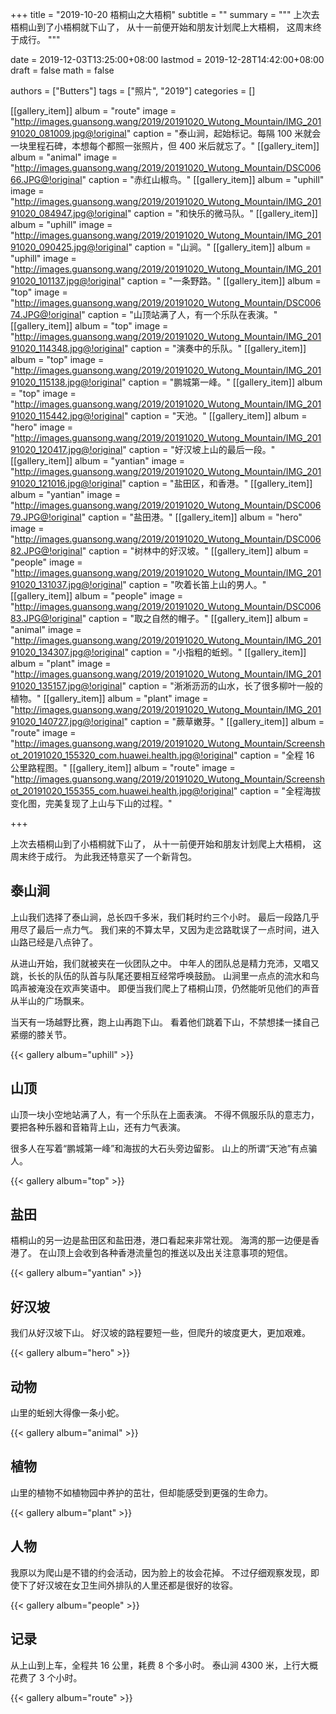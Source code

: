 +++
title = "2019-10-20 梧桐山之大梧桐"
subtitle = ""
summary = """
上次去梧桐山到了小梧桐就下山了，
从十一前便开始和朋友计划爬上大梧桐，
这周末终于成行。
"""

date = 2019-12-03T13:25:00+08:00
lastmod = 2019-12-28T14:42:00+08:00
draft = false
math = false

authors = ["Butters"]
tags = ["照片", "2019"]
categories = []

[[gallery_item]]
album = "route"
image = "http://images.guansong.wang/2019/20191020_Wutong_Mountain/IMG_20191020_081009.jpg@!original"
caption = "泰山涧，起始标记。每隔 100 米就会一块里程石碑，本想每个都照一张照片，但 400 米后就忘了。"
[[gallery_item]]
album = "animal"
image = "http://images.guansong.wang/2019/20191020_Wutong_Mountain/DSC00666.JPG@!original"
caption = "赤红山椒鸟。"
[[gallery_item]]
album = "uphill"
image = "http://images.guansong.wang/2019/20191020_Wutong_Mountain/IMG_20191020_084947.jpg@!original"
caption = "和快乐的微马队。"
[[gallery_item]]
album = "uphill"
image = "http://images.guansong.wang/2019/20191020_Wutong_Mountain/IMG_20191020_090425.jpg@!original"
caption = "山涧。"
[[gallery_item]]
album = "uphill"
image = "http://images.guansong.wang/2019/20191020_Wutong_Mountain/IMG_20191020_101137.jpg@!original"
caption = "一条野路。"
[[gallery_item]]
album = "top"
image = "http://images.guansong.wang/2019/20191020_Wutong_Mountain/DSC00674.JPG@!original"
caption = "山顶站满了人，有一个乐队在表演。"
[[gallery_item]]
album = "top"
image = "http://images.guansong.wang/2019/20191020_Wutong_Mountain/IMG_20191020_114348.jpg@!original"
caption = "演奏中的乐队。"
[[gallery_item]]
album = "top"
image = "http://images.guansong.wang/2019/20191020_Wutong_Mountain/IMG_20191020_115138.jpg@!original"
caption = "鹏城第一峰。"
[[gallery_item]]
album = "top"
image = "http://images.guansong.wang/2019/20191020_Wutong_Mountain/IMG_20191020_115442.jpg@!original"
caption = "天池。"
[[gallery_item]]
album = "hero"
image = "http://images.guansong.wang/2019/20191020_Wutong_Mountain/IMG_20191020_120417.jpg@!original"
caption = "好汉坡上山的最后一段。"
[[gallery_item]]
album = "yantian"
image = "http://images.guansong.wang/2019/20191020_Wutong_Mountain/IMG_20191020_121016.jpg@!original"
caption = "盐田区，和香港。"
[[gallery_item]]
album = "yantian"
image = "http://images.guansong.wang/2019/20191020_Wutong_Mountain/DSC00679.JPG@!original"
caption = "盐田港。"
[[gallery_item]]
album = "hero"
image = "http://images.guansong.wang/2019/20191020_Wutong_Mountain/DSC00682.JPG@!original"
caption = "树林中的好汉坡。"
[[gallery_item]]
album = "people"
image = "http://images.guansong.wang/2019/20191020_Wutong_Mountain/IMG_20191020_131037.jpg@!original"
caption = "吹着长笛上山的男人。"
[[gallery_item]]
album = "people"
image = "http://images.guansong.wang/2019/20191020_Wutong_Mountain/DSC00683.JPG@!original"
caption = "取之自然的帽子。"
[[gallery_item]]
album = "animal"
image = "http://images.guansong.wang/2019/20191020_Wutong_Mountain/IMG_20191020_134307.jpg@!original"
caption = "小指粗的蚯蚓。"
[[gallery_item]]
album = "plant"
image = "http://images.guansong.wang/2019/20191020_Wutong_Mountain/IMG_20191020_135157.jpg@!original"
caption = "淅淅沥沥的山水，长了很多柳叶一般的植物。"
[[gallery_item]]
album = "plant"
image = "http://images.guansong.wang/2019/20191020_Wutong_Mountain/IMG_20191020_140727.jpg@!original"
caption = "蕨草嫩芽。"
[[gallery_item]]
album = "route"
image = "http://images.guansong.wang/2019/20191020_Wutong_Mountain/Screenshot_20191020_155320_com.huawei.health.jpg@!original"
caption = "全程 16 公里路程图。"
[[gallery_item]]
album = "route"
image = "http://images.guansong.wang/2019/20191020_Wutong_Mountain/Screenshot_20191020_155355_com.huawei.health.jpg@!original"
caption = "全程海拔变化图，完美复现了上山与下山的过程。"

+++

上次去梧桐山到了小梧桐就下山了，
从十一前便开始和朋友计划爬上大梧桐，
这周末终于成行。
为此我还特意买了一个新背包。

## 泰山涧 

上山我们选择了泰山涧，总长四千多米，我们耗时约三个小时。
最后一段路几乎用尽了最后一点力气。
我们来的不算太早，又因为走岔路耽误了一点时间，进入山路已经是八点钟了。

从进山开始，我们就被夹在一伙团队之中。
中年人的团队总是精力充沛，又唱又跳，长长的队伍的队首与队尾还要相互经常呼唤鼓励。
山涧里一点点的流水和鸟鸣声被淹没在欢声笑语中。
即便当我们爬上了梧桐山顶，仍然能听见他们的声音从半山的广场飘来。

当天有一场越野比赛，跑上山再跑下山。
看着他们跳着下山，不禁想揉一揉自己紧绷的膝关节。

{{< gallery album="uphill" >}}

## 山顶

山顶一块小空地站满了人，有一个乐队在上面表演。
不得不佩服乐队的意志力，要把各种乐器和音箱背上山，还有力气表演。

很多人在写着“鹏城第一峰”和海拔的大石头旁边留影。
山上的所谓“天池”有点骗人。

{{< gallery album="top" >}}

## 盐田

梧桐山的另一边是盐田区和盐田港，港口看起来非常壮观。
海湾的那一边便是香港了。
在山顶上会收到各种香港流量包的推送以及出关注意事项的短信。

{{< gallery album="yantian" >}}

## 好汉坡

我们从好汉坡下山。
好汉坡的路程要短一些，但爬升的坡度更大，更加艰难。

{{< gallery album="hero" >}}

## 动物

山里的蚯蚓大得像一条小蛇。

{{< gallery album="animal" >}}

## 植物

山里的植物不如植物园中养护的茁壮，但却能感受到更强的生命力。

{{< gallery album="plant" >}}

## 人物

我原以为爬山是不错的约会活动，因为脸上的妆会花掉。
不过仔细观察发现，即使下了好汉坡在女卫生间外排队的人里还都是很好的妆容。

{{< gallery album="people" >}}

## 记录

从上山到上车，全程共 16 公里，耗费 8 个多小时。
泰山涧 4300 米，上行大概花费了 3 个小时。

{{< gallery album="route" >}}